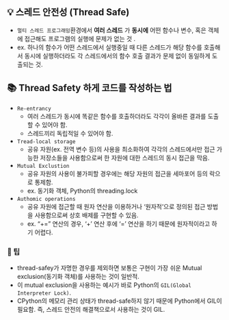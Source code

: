 ## 💡 스레드 안전성 (Thread Safe)
+ ```멀티 스레드 프로그래밍```환경에서 __여러 스레드__ 가 __동시에__ 어떤 함수나 변수, 혹은 객체에 접근해도 프로그램의 실행에 문제가 없는 것  .
+ ex. 하나의 함수가 어떤 스레드에서 실행중일 때 다른 스레드가 해당 함수를 호출해서 동시에 실행하더라도 각 스레드에서의 함수 호출 결과가 문제 없이 동일하게 도출되는 것.

## 📚 Thread Safety 하게 코드를 작성하는 법
+ ```Re-entrancy```
  + 여러 스레드가 동시에 똑같은 함수를 호출하더라도 각각이 올바른 결과를 도출할 수 있어야 함.
  + 스레드끼리 독립적일 수 있어야 함.
+ ```Tread-local storage```
  + 공유 자원(ex. 전역 변수 등)의 사용을 최소화하여 각각의 스레드에서만 접근 가능한 저장소들을 사용함으로써 한 자원에 대한 스레드의 동시 접근을 막음.
+ ```Mutual Exclustion```
  + 공유 자원의 사용이 불가피할 경우에는 해당 자원의 접근을 세마포어 등의 락으로 통제함.
  + ex. 동기화 객체, Python의 threading.lock
+ ```Authomic operations```
  + 공유 자원에 접근할 때 원자 연산을 이용하거나 ‘원자적’으로 정의된 접근 방법을 사용함으로써 상호 배제를 구현할 수 있음.
  + ex. “+=” 연산의 경우, ‘+’ 연산 후에 ‘=’ 연산을 하기 때문에 원자적이라고 하기 어렵다.

### 📌 팁
+ thread-safey가 자명한 경우를 제외하면 보통은 구현이 가장 쉬운 Mutual exclusion(동기화 객체)를 사용하는 것이 일반적.
+ 이 mutual exclusion을 사용하는 예시가 바로 Python의 ```GIL(Global Interpreter Lock)```. 
+ CPython의 메모리 관리 상태가 thread-safe하지 않기 때문에 Python에서 GIL이 필요함. 즉, 스레드 안전의 해결책으로서 사용하는 것이 GIL.
